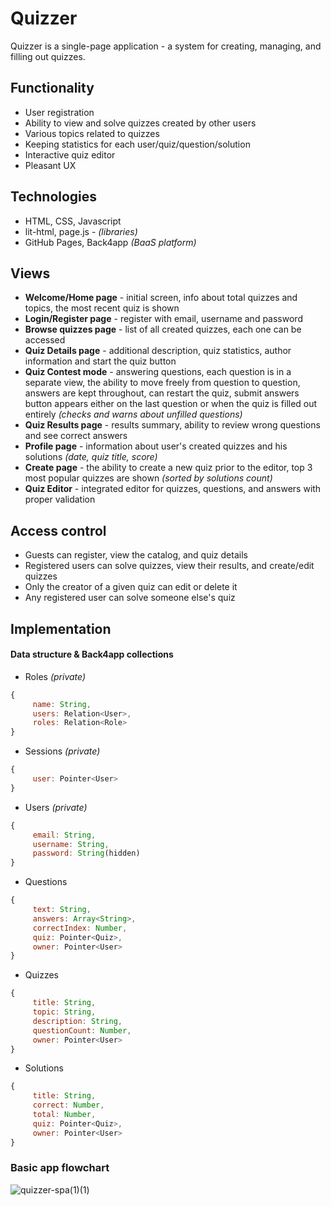 # Quizzer
Quizzer is a single-page application - a system for creating, managing, and filling out quizzes.

## Functionality
* User registration
* Ability to view and solve quizzes created by other users
* Various topics related to quizzes
* Keeping statistics for each user/quiz/question/solution
* Interactive quiz editor
* Pleasant UX

## Technologies
* HTML, CSS, Javascript
* lit-html, page.js - *(libraries)*
* GitHub Pages, Back4app *(BaaS platform)*

## Views
* **Welcome/Home page** - initial screen, info about total quizzes and topics, the most recent quiz is shown
* **Login/Register page** - register with email, username and password
* **Browse quizzes page** - list of all created quizzes, each one can be accessed
* **Quiz Details page** - additional description, quiz statistics, author information and start the quiz button
* **Quiz Contest mode** - answering questions, each question is in a separate view, the ability to move freely from question to question, answers are kept throughout, can restart the quiz, submit answers button appears either on the last question or when the quiz is filled out entirely *(checks and warns about unfilled questions)*
* **Quiz Results page** - results summary, ability to review wrong questions and see correct answers
* **Profile page** - information about user's created quizzes and his solutions *(date, quiz title, score)*
* **Create page** - the ability to create a new quiz prior to the editor, top 3 most popular quizzes are shown *(sorted by solutions count)*
* **Quiz Editor** - integrated editor for quizzes, questions, and answers with proper validation

## Access control
* Guests can register, view the catalog, and quiz details
* Registered users can solve quizzes, view their results, and create/edit quizzes
* Only the creator of a given quiz can edit or delete it
* Any registered user can solve someone else's quiz

## Implementation
#### Data structure & Back4app collections
* Roles *(private)*
```javascript
{
     name: String,
     users: Relation<User>,
     roles: Relation<Role>
}
```
* Sessions *(private)*
```javascript
{
     user: Pointer<User>
}
```
* Users *(private)*
```javascript
{
     email: String,
     username: String,
     password: String(hidden)
}
```
* Questions
```javascript
{
     text: String,
     answers: Array<String>,
     correctIndex: Number,
     quiz: Pointer<Quiz>,
     owner: Pointer<User>
}
```
* Quizzes
```javascript
{
     title: String,
     topic: String,
     description: String,
     questionCount: Number,
     owner: Pointer<User>
}
```
* Solutions
```javascript
{
     title: String,
     correct: Number,
     total: Number,
     quiz: Pointer<Quiz>,
     owner: Pointer<User>
}
```
### Basic app flowchart
![quizzer-spa(1)(1)](https://github.com/danielzlatanov/quizzer-spa/assets/110429874/226877e5-412c-4fdb-b6b6-07c83a5b0b0a)
